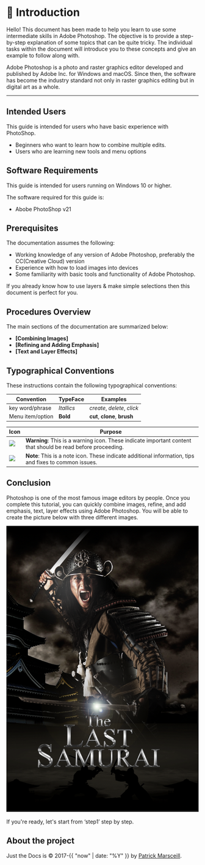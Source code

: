 # :bookmark_tabs: Introduction

Hello!
This document has been made to help you learn to use some intermediate skills in Adobe Photoshop. The objective is to provide a step-by-step explanation of some topics that can be quite tricky. The individual tasks within the document will introduce you to these concepts and give an example to follow along with.

Adobe Photoshop is a photo and raster graphics editor developed and published by Adobe Inc. for Windows and macOS. Since then, the software has become the industry standard not only in raster graphics editing but in digital art as a whole.


---

## Intended Users

This guide is intended for users who have basic experience with PhotoShop.

* Beginners who want to learn how to combine multiple edits.
* Users who are learning new tools and menu options

## Software Requirements

This guide is intended for users running on Windows 10 or higher.

The software required for this guide is:

* Abobe PhotoShop v21

## Prerequisites

The documentation assumes the following:

* Working knowledge of any version of Adobe Photoshop, preferably the CC(Creative Cloud) version 
* Experience with how to load images into devices
* Some familiarity with basic tools and functionality of Adobe Photoshop.

If you already know how to use layers & make simple selections then this document is perfect for you.

## Procedures Overview

The main sections of the documentation are summarized below:

- **[Combining Images]**
- **[Refining and Adding Emphasis]**
- **[Text and Layer Effects]**


## Typographical Conventions

These instructions contain the following typographical conventions:

| Convention | TypeFace | Examples |
| ---------- | -------- | -------- |
| key word/phrase | *Itallics* | *create*, *delete*, *click* |
| Menu item/option | **Bold** | **cut**, **clone**, **brush**|


| Icon  | Purpose  |
| --- | --- |
| <img src="https://cdn-icons.flaticon.com/png/512/4201/premium/4201973.png?token=exp=1648655378~hmac=17eecf62b7e217cd564bd864a46cc91e" width="75"> | **Warning**: This is a warning icon. These indicate important content that should be read before proceeding. |
| <img src="https://cdn-icons.flaticon.com/png/512/5683/premium/5683325.png?token=exp=1648657412~hmac=d455619e2a46b71057b651153554f8cd" width="75"> | **Note**: This is a note icon. These indicate additional information, tips and fixes to common issues. |


## Conclusion

Photoshop is one of the most famous image editors by people. Once you complete this tutorial, you can quickly combine images, refine, and add emphasis, text, layer effects using Adobe Photoshop. You will be able to create the picture below with three different images.

![target image](https://github.com/Ethan-J13/Ethan-Shik-Shey/blob/gh-pages/assets/images/Samurai.png?raw=true=400x600)

If you're ready, let's start from ‘step1’ step by step.

## About the project

Just the Docs is &copy; 2017-{{ "now" | date: "%Y" }} by [Patrick Marsceill](http://patrickmarsceill.com).

